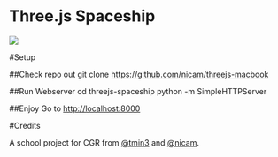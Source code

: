 Three.js Spaceship
=======

<img src="https://photos-5.dropbox.com/t/1/AABWBujcwRL-oag1kEJSBaqjIuuoyXZbsXxypS3VMDQpEg/12/419439/png/1024x768/3/1416510000/0/2/Screenshot%202014-11-20%2018.46.33.png/KX2YoW34V9fk4mSAy8EWjaYCAxyk-gAmwN9iCEngPms">

#Setup

##Check repo out
  git clone https://github.com/nicam/threejs-macbook

##Run Webserver
  cd threejs-spaceship
  python -m SimpleHTTPServer

##Enjoy
Go to <a href="http://localhost:8000">http://localhost:8000</a>


#Credits

A school project for CGR from <a href="https://twitter.com/tmin3">@tmin3</a> and <a href="https://twitter.com/nicam">@nicam</a>.